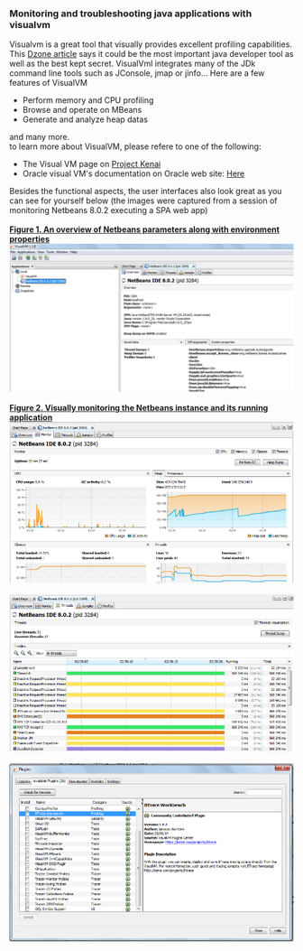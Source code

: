 <h3>Monitoring and troubleshooting java applications with visualvm</h3>
<p>
Visualvm is a great tool that visually provides excellent profiling capabilities. This <a href="https://dzone.com/articles/best-kept-secret-jdk-visualvm">Dzone article</a>
says it could be the most important java developer tool as well as the best kept secret.
VisualVml integrates many of the JDk command line tools such as JConsole, jmap or jinfo... Here are a few features of VisualVM<br/>
<ul>
   <li> Perform  memory and CPU profiling</li>
   <li> Browse and operate on MBeans</li>
   <li> Generate and analyze heap datas</li>
</ul>

and many more.<br/>
to learn more about VisualVM, please refere to one of the following:<br/>
<ul>
<li> The Visual VM page on <a href="https://visualvm.java.net/">Project Kenai</a></li>
<li> Oracle visual VM's documentation on Oracle web site: <a href="http://docs.oracle.com/javase/6/docs/technotes/guides/visualvm/">Here</a></li>
</ul>

Besides the functional aspects, the user interfaces also look great as you can see for yourself below (the images were captured from a session of monitoring Netbeans 8.0.2 executing a SPA web app)
<br/>
<br/>
<b><u>Figure 1. An overview of Netbeans parameters along with environment properties</u></b><br/>
<img src="https://github.com/alainlompo/code-perfect/blob/master/monitoring/resources/visualvm/visual_vm_001.png" alt="Visual VM IHM" />
<br/><br/>
<b><u>Figure 2. Visually monitoring the Netbeans instance and its running application</u></b><br/>
<img src="https://github.com/alainlompo/code-perfect/blob/master/monitoring/resources/visualvm/visual_vm_002.png" alt="Visual VM IHM" />
<br/><br/>
<img src="https://github.com/alainlompo/code-perfect/blob/master/monitoring/resources/visualvm/visual_vm_003.png" alt="Visual VM IHM" />
<br/><br/>
<img src="https://github.com/alainlompo/code-perfect/blob/master/monitoring/resources/visualvm/visual_vm_004.png" alt="Visual VM IHM" /><br/>

</p>
